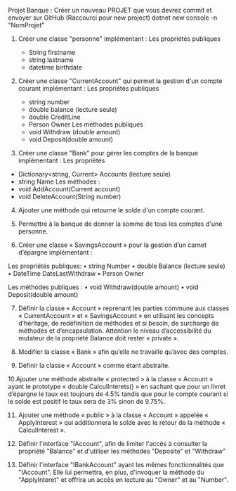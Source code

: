 Projet Banque : 
Créer un nouveau PROJET que vous devrez commit et envoyer sur GitHub
(Raccourci pour new project)
dotnet new console -n "NomProjet"

1. Créer une classe "personne" implémentant : 
Les propriétés publiques 
    - String firstname
    - string lastname
    - datetime birthdate

2. Créer une classe "CurrentAccount" qui permet la gestion d'un compte courant implémentant :
Les propriétés publiques 
    - string number
    - double balance (lecture seule)
    - double CreditLine
    - Person Owner
Les méthodes publiques 
    - void Withdraw (double amount)
    - void Deposit(double amount)

3. Créer une classe "Bank" pour gérer les comptes de la banque implémentant : 
Les propriétés
  - Dictionary<string, Current> Accounts (lecture seule)
  - string Name
Les méthodes :
  - void AddAccount(Current account)
  - void DeleteAccount(String number)

4. Ajouter une méthode qui retourne le solde d'un compte courant.

5. Permettre à la banque de donner la somme de tous les comptes d'une personne.

6. Créer une classe « SavingsAccount » pour la gestion d’un carnet d’épargne
implémentant :

Les propriétés publiques:
• string Number
• double Balance (lecture seule)
• DateTime DateLastWithdraw
• Person Owner

Les méthodes publiques :
• void Withdraw(double amount)
• void Deposit(double amount)

7. Définir la classe « Account » reprenant les parties commune aux classes
« CurrentAccount » et « SavingsAccount » en utilisant les concepts
d’héritage, de redéfinition de méthodes et si besoin, de surcharge de
méthodes et d’encapsulation.
Attention le niveau d’accessibilité du mutateur de la propriété Balance doit
rester « private ».

8. Modifier la classe « Bank » afin qu’elle ne travaille qu’avec des comptes.

9. Définir la classe « Account » comme étant abstraite.

10.Ajouter une méthode abstraite « protected » à la classe « Account » ayant le
prototype « double CalculInterets() » en sachant que pour un livret d’épargne le
taux est toujours de 4.5% tandis que pour le compte courant si le solde est positif
le taux sera de 3% sinon de 9.75%.

11. Ajouter une méthode « public » à la classe « Account » appelée « ApplyInterest »
qui additionnera le solde avec le retour de la méthode « CalculInterest ».

12. Définir l'interface "IAccount", afin de limiter l'accès à consulter la propriété "Balance" et d'utiliser les méthodes "Deposite" et "Withdraw"

13. Définir l'interface "IBankAccount" ayant les mêmes fonctionnalités que "IAccount". Elle lui permettra, en plus, d'invoquer la méthode du "ApplyInteret" et offrira un accès en lecture au "Owner" et au "Number".
